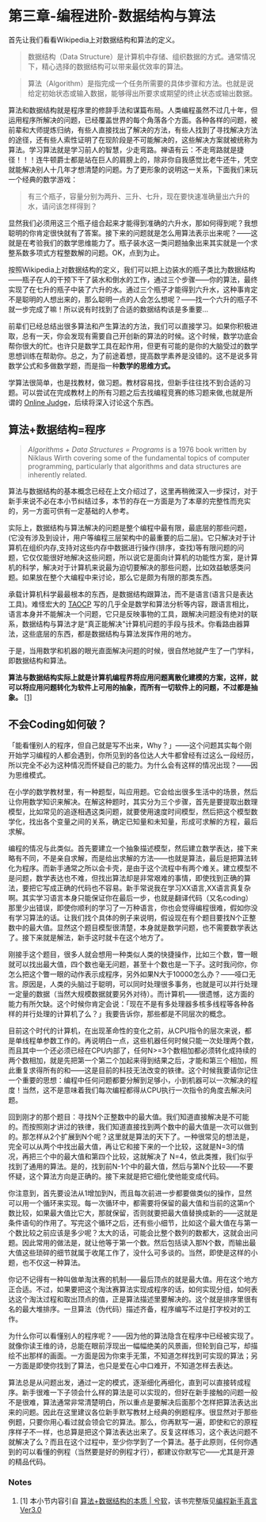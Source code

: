 # 第三章-编程进阶-数据结构与算法

首先让我们看看Wikipedia上对数据结构和算法的定义。

> 数据结构（Data Structure）是计算机中存储、组织数据的方式。通常情况下，精心选择的数据结构可以带来最优效率的算法。

> 算法（Algorithm）是指完成一个任务所需要的具体步骤和方法。也就是说给定初始状态或输入数据，能够得出所要求或期望的终止状态或输出数据。

算法和数据结构就是程序里的修辞手法和谋篇布局。人类编程虽然不过几十年，但运用程序所解决的问题，已经覆盖世界的每个角落各个方面。各种各样的问题，被前辈和大师提炼归纳，有些人直接找出了解决的方法，有些人找到了寻找解决方法的途径，还有些人索性证明了在现阶段是不可能解决的，这些解决方案就被统称为算法。学习算法就是学习前人的智慧，少走弯路。禅语有云：不走弯路就是捷径！！！连牛顿爵士都是站在巨人的肩膀上的，除非你自我感觉比老牛还牛，凭空就能解决别人十几年才想清楚的问题。为了更形象的说明这一关系，下面我们来玩一个经典的数学游戏：

> 有三个瓶子，容量分别为两升、三升、七升，现在要快速准确量出六升的水，请问该怎样得到？

显然我们必须用这三个瓶子组合起来才能得到准确的六升水，那如何得到呢？我想聪明的你肯定很快就有了答案。接下来的问题就是怎么用算法表示出来呢？——这就是在考验我们的数学思维能力了。瓶子装水这一类问题抽象出来其实就是一个求整系数多项式方程整数解的问题。OK，点到为止。

按照Wikipedia上对数据结构的定义，我们可以把上边装水的瓶子类比为数据结构——瓶子在人的干预下干了装水和倒水的工作，通过三个步骤——你的算法，最终实现了在七升的瓶子中装了六升的水。通过三个瓶子才能得到六升水，这种事肯定不是聪明的人想出来的，那么聪明一点的人会怎么想呢？——找一个六升的瓶子不就一步完成了嘛！所以说有时找到了合适的数据结构该是多重要...

前辈们已经总结出很多算法和产生算法的方法，我们可以直接学习。如果你积极进取，总有一天，你会发现有需要自己开创新的算法的时候。这个时候，数学功底会帮你很大的忙。也许只是数学工具在起作用，但更有可能的是你的大脑受过的数学思想训练在帮助你。总之，为了前途着想，提高数学素养是没错的。这不是说多背数学公式和多做数学题，而是指一种**数学的思维方式。**

学算法很简单，也是找教材，做习题。教材容易找，但新手往往找不到合适的习题。可以尝试在完成教材上的所有习题之后去找编程竞赛的练习题来做,也就是所谓的 [Online Judge](http://en.wikipedia.org/wiki/Online_judge)，后续将深入讨论这个东西。


## 算法+数据结构=程序

> *Algorithms + Data Structures = Programs* is a 1976 book written by Niklaus Wirth covering some of the fundamental topics of computer programming, particularly that algorithms and data structures are inherently related.

算法与数据结构的基本概念已经在上文介绍过了，这里再稍微深入一步探讨，对于新手来说不必在本小节纠结过多，本节的存在一方面是为了本章的完整性而充实的，另一方面可供有一定基础的人参考。

实际上，数据结构与算法解决的问题是整个编程中最有限，最底层的那些问题，(它没有涉及到设计，用户等编程三层架构中的最重要的后二层)。它只解决对于计算机在组织内存,支持对这些内存中数据进行操作(排序，查找)等有限问题的问题，它仅仅能很好地解决这些问题，所以说它是面向计算机的功能性方案，是计算机的科学，解决对于计算机来说最为迫切要解决的那些问题，比如效益敏感类问题。如果放在整个大编程中来讨论，那么它是颇为有限的那类东西。

承载计算机科学最最根本的东西，是数据结构跟算法，而不是语言(语言只是表达工具)。难怪宏大的 [TAOCP](http://zh.wikipedia.org/wiki/%E8%AE%A1%E7%AE%97%E6%9C%BA%E7%A8%8B%E5%BA%8F%E8%AE%BE%E8%AE%A1%E8%89%BA%E6%9C%AF) 写的几乎全是数学和算法分析等内容，跟语言相比，语言本身并不能解决一个问题，它只是反映事物的工具，跟解决问题没有绝对的联系，数据结构与算法才是“真正能解决”计算机问题的手段与技术。你看路由器算法，这些底层的东西，都是数据结构与算法发挥作用的地方。

于是，当用数学和机器的眼光直面解决问题的时候，很自然地就产生了一门学科，即数据结构和算法。

**算法与数据结构实际上就是计算机编程界将应用问题离散化建模的方案，这样，就可以将应用问题转化为软件上可用的抽象，而所有一切软件上的问题，不过都是抽象。** [[1]](#ref1)


## 不会Coding如何破？

「能看懂别人的程序，但自己就是写不出来，Why？」——这个问题其实每个刚开始学习编程的人都会遇到，你所见到的各位达人大牛都曾经有过这么一段经历，所以完全不必为这种情况而怀疑自己的能力。为什么会有这样的情况出现？——因为思维模式。

在小学的数学教材里，有一种题型，叫应用题。它会给出很多生活中的场景，然后让你用数学知识来解决。在解这种题时，其实分为三个步骤，首先是要提取出数理模型，比如常见的追逐相遇这类问题，就要使用速度时间模型，然后把这个模型数学化，找出各个变量之间的关系，确定已知量和未知量，形成可求解的方程，最后求解。

编程的情况与此类似。首先要建立一个抽象描述模型，然后建立数学表达，接下来略有不同，不是亲自求解，而是给出求解的方法——也就是算法，最后是把算法转化为程序。而新手通常之所以会卡壳，是由于这个流程中有两个难关。建立模型不是问题，数学表达也不难，但找出算法却是非常艰难的事情，即使找到正确的算法，要把它写成正确的代码也不容易。新手常说我在学习XX语言,XX语言真复杂啊。其实学习语言本身只能保证你在最后一步，也就是翻译代码（又名coding）那里少出错误，即使你顺利的学习了一万种语言，你也会觉得编程很难，假如你没有学习算法的话。让我们找个具体的例子来说明，假设现在有个题目要找N个正整数中的最大值。显然这个题目模型很清楚，本身就是数学问题，也不需要数学表达了。接下来就是解法，新手这时就卡在这个地方了。

刚接手这个题目，很多人就会想用一种类似人类的快捷操作，比如三个数，瞥一眼就可以找出最大值，四个数也毫无问题，甚至十个数也是一下子。这时我问你，你怎么把这个瞥一眼的动作表示成程序，另外如果N大于10000怎么办？——哑口无言。原因是，人类的头脑过于聪明，可以同时处理很多事务，也就是可以并行处理一定量的数据（当然大规模数据就要另外对待）。而计算机——很遗憾，这方面的能力有所欠缺。这个时候你肯定会说：「现在不是有多处理器多核多线程等各种各样的并行处理的计算机了么？」我要告诉你，那些都是不同层次的概念。

目前这个时代的计算机，在出现革命性的变化之前，从CPU指令的层次来说，都是单线程单参数工作的。再说明白一点，这些机器任何时候只能一次处理两个数，而且其中一个还必须已经在CPU内部了，任何N>=3个数相加都必须转化成持续的两个数相加，就是先把第一个第二个加起来得到结果之后，才能和第三个相加，照此重复求得所有的和——这是目前的科技无法改变的铁律。这个时候我要请你记住一个重要的思想：编程中任何问题都要分解到足够小，小到机器可以一次解决的程度！当然，这不是意味着我们每次编程都得从CPU执行一次指令的角度去解决问题。

回到刚才的那个题目：寻找N个正整数中的最大值。我们知道直接解决是不可能的。而按照刚才讲过的铁律，我们知道直接找到两个数中的最大值是一次可以做到的。那怎样从2个扩展到N个呢？这里就是算法的天下了。一种很常见的想法是，完全可以从两个中找出最大值，再让它和接下来的一个比较，这就是N=3的情况，再把三个中的最大值和第四个比较，这就解决了 N=4，依此类推，我们似乎找到了通用的算法。是的，找到前N-1个中的最大值，然后与第N个比较——不要怀疑，这个算法方向是正确的。接下来就是把它细化使他能变成代码。

你注意到，首先要设法从1增加到N，而且每次前进一步都要做类似的操作，显然可以用一个循环来实现。每一次循环中，都需要将保留的最大值和当前的这第n个数比较，如果最大值比它大，那就保留，否则就要把最大值替换成新的——这就是条件语句的作用了。写完这个循环之后，还有些小细节，比如这个最大值在与第一个数比较之前应该是多少呢？太大的话，可能会比整个数列的数都大，这就会出问题。因此常用的做法是，就让他等于第一个数。然后包括读入那N个数，而输出最大值这些琐碎的细节就属于收尾工作了，没什么可多谈的。当然，即使是这样的小题，也不仅这一种算法。

你记不记得有一种叫做单淘汰赛的机制——最后顶点的就是最大值。用在这个地方正合适。不过，如果要把这个淘汰赛算法实现成程序的话，如何实现分组，如何表达这个淘汰过程和取出顶点的值，正是算法描述里要解决的。这个就是排序里很有名的最大堆排序。一旦算法（伪代码）描述齐备，程序编写不过是打字校对的工作。

为什么你可以看懂别人的程序呢？——因为他的算法隐含在程序中已经被实现了。就像你读王维的诗，总能在眼前浮现出一幅幅绝美的风景画，但轮到自己写，却描绘不出那样的画面。一方面是因为你束手无策，不知道怎样找到可实现的算法；另一方面是即使你找到了算法，也只是爱在心中口难开，不知道怎样去表达。

算法总是从问题出发，通过一定的模式，逐渐细化再细化，直到可以直接转成程序。新手很难一下子领会什么样的算法是可以实现的，但好在新手接触的问题一般不是很难，算法通常非常清楚明白，所以重点是要解决后面那个怎样把算法表达出来的问题。因此在这里建议各位新手默写教材上经典的例题程序。很显然对于那些例题，只要你用心看过就会领会它的算法。那么，你再默写一遍，即使和它的原程序样子不一样，也总算是把这个算法表达出来了。反复这样练习，这个表达问题不就解决了么？而且在这个过程中，至少你学到了一个算法。基于此原则，任何你遇到的可以看懂的例程（当然要是好的例程才行），都建议你默写它——尤其是开源的精品代码。


### Notes

1. <a name="ref1">[1]</a> 本小节内容引自 [算法+数据结构的本质 | 兮软](http://dev.gameres.com/Program/Other/bcxszyforgameres/bcxszy/xisofts.sinaapp.com/@p=104.htm)，该书完整版见[编程新手真言Ver3.0](http://dev.gameres.com/Program/Other/bcxszyforgameres/bcxszy/xisofts.sinaapp.com/@p=5.htm)
